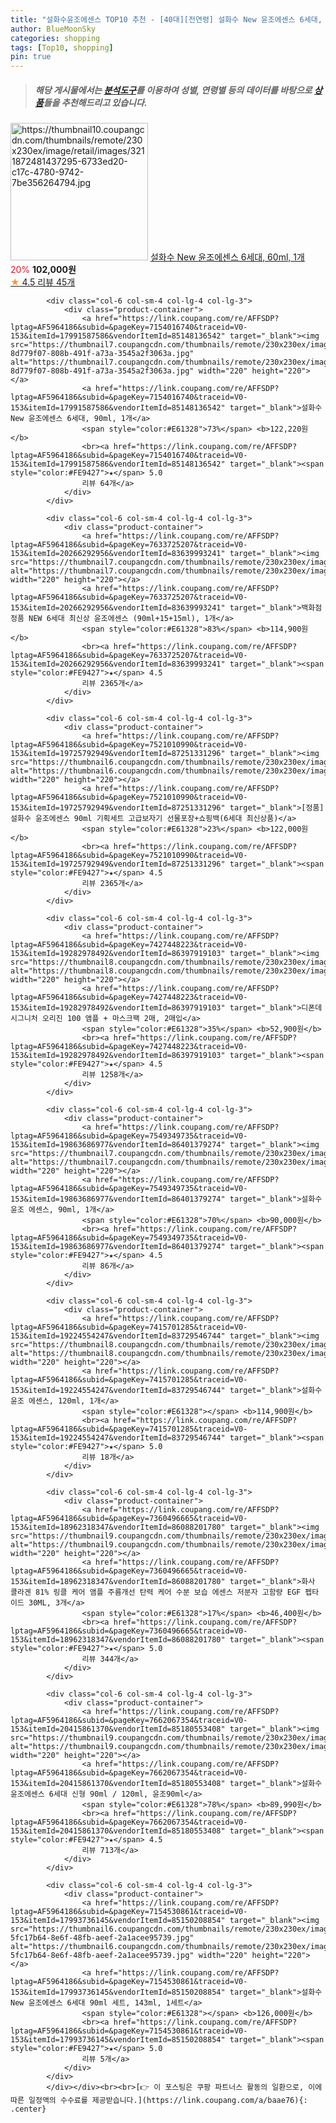 ```yaml
---
title: "설화수윤조에센스 TOP10 추천 - [40대][전연령] 설화수 New 윤조에센스 6세대, 60ml, 1개"
author: BlueMoonSky
categories: shopping
tags: [Top10, shopping]
pin: true
---
```


> ##### 해당 게시물에서는 [**분석도구**](https://itemscout.io/)를 이용하여 **성별**, **연령별** 등의 데이터를 바탕으로 [**상품**](https://link.coupang.com/a/baae76)들을 추천해드리고 있습니다.
<div class="container"><div class="row">
            <div class="col-6 col-sm-4 col-lg-4 col-lg-3">
                <div class="product-container">
                    <a href="https://link.coupang.com/re/AFFSDP?lptag=AF5964186&subid=&pageKey=7154016740&traceid=V0-153&itemId=17991706464&vendorItemId=85148251290" target="_blank"><img src="https://thumbnail10.coupangcdn.com/thumbnails/remote/230x230ex/image/retail/images/3211872481437295-6733ed20-c17c-4780-9742-7be356264794.jpg" alt="https://thumbnail10.coupangcdn.com/thumbnails/remote/230x230ex/image/retail/images/3211872481437295-6733ed20-c17c-4780-9742-7be356264794.jpg" width="220" height="220"></a>
                    <a href="https://link.coupang.com/re/AFFSDP?lptag=AF5964186&subid=&pageKey=7154016740&traceid=V0-153&itemId=17991706464&vendorItemId=85148251290" target="_blank">설화수 New 윤조에센스 6세대, 60ml, 1개</a>
                    <span style="color:#E61328">20%</span> <b>102,000원</b>
                    <br><a href="https://link.coupang.com/re/AFFSDP?lptag=AF5964186&subid=&pageKey=7154016740&traceid=V0-153&itemId=17991706464&vendorItemId=85148251290" target="_blank"><span style="color:#FE9427">★</span> 4.5
                    리뷰 45개</a>
                </div>
            </div>
            
            <div class="col-6 col-sm-4 col-lg-4 col-lg-3">
                <div class="product-container">
                    <a href="https://link.coupang.com/re/AFFSDP?lptag=AF5964186&subid=&pageKey=7154016740&traceid=V0-153&itemId=17991587586&vendorItemId=85148136542" target="_blank"><img src="https://thumbnail7.coupangcdn.com/thumbnails/remote/230x230ex/image/retail/images/4295049613490727-8d779f07-808b-491f-a73a-3545a2f3063a.jpg" alt="https://thumbnail7.coupangcdn.com/thumbnails/remote/230x230ex/image/retail/images/4295049613490727-8d779f07-808b-491f-a73a-3545a2f3063a.jpg" width="220" height="220"></a>
                    <a href="https://link.coupang.com/re/AFFSDP?lptag=AF5964186&subid=&pageKey=7154016740&traceid=V0-153&itemId=17991587586&vendorItemId=85148136542" target="_blank">설화수 New 윤조에센스 6세대, 90ml, 1개</a>
                    <span style="color:#E61328">73%</span> <b>122,220원</b>
                    <br><a href="https://link.coupang.com/re/AFFSDP?lptag=AF5964186&subid=&pageKey=7154016740&traceid=V0-153&itemId=17991587586&vendorItemId=85148136542" target="_blank"><span style="color:#FE9427">★</span> 5.0
                    리뷰 64개</a>
                </div>
            </div>
            
            <div class="col-6 col-sm-4 col-lg-4 col-lg-3">
                <div class="product-container">
                    <a href="https://link.coupang.com/re/AFFSDP?lptag=AF5964186&subid=&pageKey=7633725207&traceid=V0-153&itemId=20266292956&vendorItemId=83639993241" target="_blank"><img src="https://thumbnail7.coupangcdn.com/thumbnails/remote/230x230ex/image/vendor_inventory/3ddf/4ab76c19f2872c7834ed426a4a0955db1539f264a03055d0d020339c680c.jpg" alt="https://thumbnail7.coupangcdn.com/thumbnails/remote/230x230ex/image/vendor_inventory/3ddf/4ab76c19f2872c7834ed426a4a0955db1539f264a03055d0d020339c680c.jpg" width="220" height="220"></a>
                    <a href="https://link.coupang.com/re/AFFSDP?lptag=AF5964186&subid=&pageKey=7633725207&traceid=V0-153&itemId=20266292956&vendorItemId=83639993241" target="_blank">백화점 정품 NEW 6세대 최신상 윤조에센스 (90ml+15+15ml), 1개</a>
                    <span style="color:#E61328">83%</span> <b>114,900원</b>
                    <br><a href="https://link.coupang.com/re/AFFSDP?lptag=AF5964186&subid=&pageKey=7633725207&traceid=V0-153&itemId=20266292956&vendorItemId=83639993241" target="_blank"><span style="color:#FE9427">★</span> 4.5
                    리뷰 2365개</a>
                </div>
            </div>
            
            <div class="col-6 col-sm-4 col-lg-4 col-lg-3">
                <div class="product-container">
                    <a href="https://link.coupang.com/re/AFFSDP?lptag=AF5964186&subid=&pageKey=7521010990&traceid=V0-153&itemId=19725792949&vendorItemId=87251331296" target="_blank"><img src="https://thumbnail6.coupangcdn.com/thumbnails/remote/230x230ex/image/vendor_inventory/c584/4fd5b6a9b3f3faf3ce50c7df861535656ab498261c2eb3f357fcee7ea1a7.jpg" alt="https://thumbnail6.coupangcdn.com/thumbnails/remote/230x230ex/image/vendor_inventory/c584/4fd5b6a9b3f3faf3ce50c7df861535656ab498261c2eb3f357fcee7ea1a7.jpg" width="220" height="220"></a>
                    <a href="https://link.coupang.com/re/AFFSDP?lptag=AF5964186&subid=&pageKey=7521010990&traceid=V0-153&itemId=19725792949&vendorItemId=87251331296" target="_blank">[정품]설화수 윤조에센스 90ml 기획세트 고급보자기 선물포장+쇼핑백(6세대 최신상품)</a>
                    <span style="color:#E61328">23%</span> <b>122,000원</b>
                    <br><a href="https://link.coupang.com/re/AFFSDP?lptag=AF5964186&subid=&pageKey=7521010990&traceid=V0-153&itemId=19725792949&vendorItemId=87251331296" target="_blank"><span style="color:#FE9427">★</span> 4.5
                    리뷰 2365개</a>
                </div>
            </div>
            
            <div class="col-6 col-sm-4 col-lg-4 col-lg-3">
                <div class="product-container">
                    <a href="https://link.coupang.com/re/AFFSDP?lptag=AF5964186&subid=&pageKey=7427448223&traceid=V0-153&itemId=19282978492&vendorItemId=86397919103" target="_blank"><img src="https://thumbnail8.coupangcdn.com/thumbnails/remote/230x230ex/image/vendor_inventory/3d8c/b4ca5ea4441509e7ce5b8bbe9d4c4c798a5bcefca5f727b1ccbc091fc05f.png" alt="https://thumbnail8.coupangcdn.com/thumbnails/remote/230x230ex/image/vendor_inventory/3d8c/b4ca5ea4441509e7ce5b8bbe9d4c4c798a5bcefca5f727b1ccbc091fc05f.png" width="220" height="220"></a>
                    <a href="https://link.coupang.com/re/AFFSDP?lptag=AF5964186&subid=&pageKey=7427448223&traceid=V0-153&itemId=19282978492&vendorItemId=86397919103" target="_blank">디폰데 시그니처 오리진 100 앰플 + 마스크팩 2매, 2매입</a>
                    <span style="color:#E61328">35%</span> <b>52,900원</b>
                    <br><a href="https://link.coupang.com/re/AFFSDP?lptag=AF5964186&subid=&pageKey=7427448223&traceid=V0-153&itemId=19282978492&vendorItemId=86397919103" target="_blank"><span style="color:#FE9427">★</span> 4.5
                    리뷰 1258개</a>
                </div>
            </div>
            
            <div class="col-6 col-sm-4 col-lg-4 col-lg-3">
                <div class="product-container">
                    <a href="https://link.coupang.com/re/AFFSDP?lptag=AF5964186&subid=&pageKey=7549349735&traceid=V0-153&itemId=19863686977&vendorItemId=86401379274" target="_blank"><img src="https://thumbnail7.coupangcdn.com/thumbnails/remote/230x230ex/image/vendor_inventory/88ba/761256e8c93754b82a2bbe1060c1ef67ebbef8e5ca70d7f663f7a8f98aac.png" alt="https://thumbnail7.coupangcdn.com/thumbnails/remote/230x230ex/image/vendor_inventory/88ba/761256e8c93754b82a2bbe1060c1ef67ebbef8e5ca70d7f663f7a8f98aac.png" width="220" height="220"></a>
                    <a href="https://link.coupang.com/re/AFFSDP?lptag=AF5964186&subid=&pageKey=7549349735&traceid=V0-153&itemId=19863686977&vendorItemId=86401379274" target="_blank">설화수 윤조 에센스, 90ml, 1개</a>
                    <span style="color:#E61328">70%</span> <b>90,000원</b>
                    <br><a href="https://link.coupang.com/re/AFFSDP?lptag=AF5964186&subid=&pageKey=7549349735&traceid=V0-153&itemId=19863686977&vendorItemId=86401379274" target="_blank"><span style="color:#FE9427">★</span> 4.5
                    리뷰 86개</a>
                </div>
            </div>
            
            <div class="col-6 col-sm-4 col-lg-4 col-lg-3">
                <div class="product-container">
                    <a href="https://link.coupang.com/re/AFFSDP?lptag=AF5964186&subid=&pageKey=7415701285&traceid=V0-153&itemId=19224554247&vendorItemId=83729546744" target="_blank"><img src="https://thumbnail8.coupangcdn.com/thumbnails/remote/230x230ex/image/vendor_inventory/2903/f9121af9f6046a4fa43b9f503ac0dd49cae755ffbacecaab1a633b3a3df7.jpg" alt="https://thumbnail8.coupangcdn.com/thumbnails/remote/230x230ex/image/vendor_inventory/2903/f9121af9f6046a4fa43b9f503ac0dd49cae755ffbacecaab1a633b3a3df7.jpg" width="220" height="220"></a>
                    <a href="https://link.coupang.com/re/AFFSDP?lptag=AF5964186&subid=&pageKey=7415701285&traceid=V0-153&itemId=19224554247&vendorItemId=83729546744" target="_blank">설화수 윤조 에센스, 120ml, 1개</a>
                    <span style="color:#E61328"></span> <b>114,900원</b>
                    <br><a href="https://link.coupang.com/re/AFFSDP?lptag=AF5964186&subid=&pageKey=7415701285&traceid=V0-153&itemId=19224554247&vendorItemId=83729546744" target="_blank"><span style="color:#FE9427">★</span> 5.0
                    리뷰 18개</a>
                </div>
            </div>
            
            <div class="col-6 col-sm-4 col-lg-4 col-lg-3">
                <div class="product-container">
                    <a href="https://link.coupang.com/re/AFFSDP?lptag=AF5964186&subid=&pageKey=7360496665&traceid=V0-153&itemId=18962318347&vendorItemId=86088201780" target="_blank"><img src="https://thumbnail9.coupangcdn.com/thumbnails/remote/230x230ex/image/vendor_inventory/39c6/62d601fd9bc667005bcb7c4a1bc6575efaecf6d21fab388db697e742c83f.jpg" alt="https://thumbnail9.coupangcdn.com/thumbnails/remote/230x230ex/image/vendor_inventory/39c6/62d601fd9bc667005bcb7c4a1bc6575efaecf6d21fab388db697e742c83f.jpg" width="220" height="220"></a>
                    <a href="https://link.coupang.com/re/AFFSDP?lptag=AF5964186&subid=&pageKey=7360496665&traceid=V0-153&itemId=18962318347&vendorItemId=86088201780" target="_blank">화사 콜라겐 81% 링클 케어 앰플 주름개선 탄력 케어 수분 보습 에센스 저분자 고함량 EGF 펩타이드 30ML, 3개</a>
                    <span style="color:#E61328">17%</span> <b>46,400원</b>
                    <br><a href="https://link.coupang.com/re/AFFSDP?lptag=AF5964186&subid=&pageKey=7360496665&traceid=V0-153&itemId=18962318347&vendorItemId=86088201780" target="_blank"><span style="color:#FE9427">★</span> 5.0
                    리뷰 344개</a>
                </div>
            </div>
            
            <div class="col-6 col-sm-4 col-lg-4 col-lg-3">
                <div class="product-container">
                    <a href="https://link.coupang.com/re/AFFSDP?lptag=AF5964186&subid=&pageKey=7662067354&traceid=V0-153&itemId=20415861370&vendorItemId=85180553408" target="_blank"><img src="https://thumbnail9.coupangcdn.com/thumbnails/remote/230x230ex/image/vendor_inventory/2921/9f64cc4b0521a3acbd352f788ce18b93bd1c64c36281a15307d79858bba0.png" alt="https://thumbnail9.coupangcdn.com/thumbnails/remote/230x230ex/image/vendor_inventory/2921/9f64cc4b0521a3acbd352f788ce18b93bd1c64c36281a15307d79858bba0.png" width="220" height="220"></a>
                    <a href="https://link.coupang.com/re/AFFSDP?lptag=AF5964186&subid=&pageKey=7662067354&traceid=V0-153&itemId=20415861370&vendorItemId=85180553408" target="_blank">설화수 윤조에센스 6세대 신형 90ml / 120ml, 윤조90ml</a>
                    <span style="color:#E61328">78%</span> <b>89,990원</b>
                    <br><a href="https://link.coupang.com/re/AFFSDP?lptag=AF5964186&subid=&pageKey=7662067354&traceid=V0-153&itemId=20415861370&vendorItemId=85180553408" target="_blank"><span style="color:#FE9427">★</span> 4.5
                    리뷰 713개</a>
                </div>
            </div>
            
            <div class="col-6 col-sm-4 col-lg-4 col-lg-3">
                <div class="product-container">
                    <a href="https://link.coupang.com/re/AFFSDP?lptag=AF5964186&subid=&pageKey=7154530861&traceid=V0-153&itemId=17993736145&vendorItemId=85150208854" target="_blank"><img src="https://thumbnail6.coupangcdn.com/thumbnails/remote/230x230ex/image/retail/images/3212246703150147-5fc17b64-8e6f-48fb-aeef-2a1acee95739.jpg" alt="https://thumbnail6.coupangcdn.com/thumbnails/remote/230x230ex/image/retail/images/3212246703150147-5fc17b64-8e6f-48fb-aeef-2a1acee95739.jpg" width="220" height="220"></a>
                    <a href="https://link.coupang.com/re/AFFSDP?lptag=AF5964186&subid=&pageKey=7154530861&traceid=V0-153&itemId=17993736145&vendorItemId=85150208854" target="_blank">설화수 New 윤조에센스 6세대 90ml 세트, 143ml, 1세트</a>
                    <span style="color:#E61328"></span> <b>126,000원</b>
                    <br><a href="https://link.coupang.com/re/AFFSDP?lptag=AF5964186&subid=&pageKey=7154530861&traceid=V0-153&itemId=17993736145&vendorItemId=85150208854" target="_blank"><span style="color:#FE9427">★</span> 5.0
                    리뷰 5개</a>
                </div>
            </div>
            </div></div><br><br>[👉 이 포스팅은 쿠팡 파트너스 활동의 일환으로, 이에 따른 일정액의 수수료를 제공받습니다.](https://link.coupang.com/a/baae76){: .center}